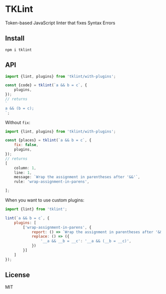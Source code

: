 # TKLint

Token-based JavaScript linter that fixes Syntax Errors

## Install

```
npm i tklint
```

## API

```js
import {lint, plugins} from 'tklint/with-plugins';

const {code} = tklint(`a && b = c`, {
    plugins,
});
// returns
`
a && (b = c);
`;
```

Without `fix`:

```js
import {lint, plugins} from 'tklint/with-plugins';

const {places} = tklint(`a && b = c`, {
    fix: false,
    plugins,
});
// returns
[
    column: 1,
    line: 1,
    message: `Wrap the assignment in parentheses after '&&'`,
    rule: 'wrap-assignment-in-parens',

];
```

When you want to use custom plugins:

```js
import {lint} from 'tklint';

lint(`a && b = c`, {
    plugins: [
        ['wrap-assignment-in-parens', {
            report: () => `Wrap the assignment in parentheses after '&&'`,
            replace: () => ({
                '__a && __b = __c': '__a && (__b = __c)',
            })
        }]
    ]
});
```

## License

MIT
